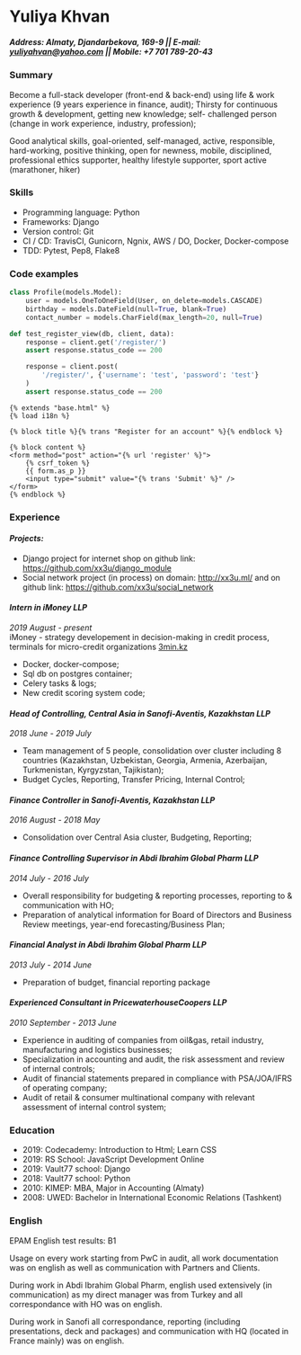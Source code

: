 # Yuliya Khvan

##### Address: Almaty, Djandarbekova, 169-9 || E-mail: yuliyahvan@yahoo.com || Mobile: +7 701 789-20-43

### Summary
Become a full-stack developer (front-end & back-end) using life & work experience (9 years experience in finance, audit); 
Thirsty for continuous growth & development, getting new knowledge; self- challenged person (change in work experience, industry, profession); 

Good analytical skills, goal-oriented, self-managed, active, responsible, hard-working, positive thinking, open for newness, mobile, disciplined, professional ethics supporter, healthy lifestyle supporter, sport active (marathoner, hiker)

### Skills
* Programming language: Python
* Frameworks: Django
* Version control: Git
* CI / CD: TravisCI, Gunicorn, Ngnix, AWS / DO, Docker, Docker-compose
* TDD: Pytest, Pep8, Flake8

### Code examples
```python
class Profile(models.Model):
    user = models.OneToOneField(User, on_delete=models.CASCADE)
    birthday = models.DateField(null=True, blank=True)
    contact_number = models.CharField(max_length=20, null=True)
```
```python
def test_register_view(db, client, data):
    response = client.get('/register/')
    assert response.status_code == 200

    response = client.post(
        '/register/', {'username': 'test', 'password': 'test'}
    )
    assert response.status_code == 200
```
```
{% extends "base.html" %}
{% load i18n %}

{% block title %}{% trans "Register for an account" %}{% endblock %}

{% block content %}
<form method="post" action="{% url 'register' %}">
    {% csrf_token %}
    {{ form.as_p }}
    <input type="submit" value="{% trans 'Submit' %}" />
</form>
{% endblock %}
```

### Experience
#### *Projects:*
* Django project for internet shop on github link: https://github.com/xx3u/django_module
* Social network project (in process) on domain: http://xx3u.ml/ and on github link: https://github.com/xx3u/social_network

#### *Intern in iMoney LLP*
*2019 August - present*   
iMoney - strategy developement in decision-making in credit process, terminals for micro-credit organizations [3min.kz](https://3min.kz/)
- Docker, docker-compose; 
- Sql db on postgres container; 
- Celery tasks & logs;
- New credit scoring system code;

#### *Head of Controlling, Central Asia in Sanofi-Aventis, Kazakhstan LLP*
*2018 June - 2019 July*
- Team management of 5 people, consolidation over cluster including 8 countries (Kazakhstan, Uzbekistan, Georgia, Armenia, Azerbaijan, Turkmenistan, Kyrgyzstan, Tajikistan);
- Budget Cycles, Reporting, Transfer Pricing, Internal Control;

#### *Finance Controller in Sanofi-Aventis, Kazakhstan LLP*
*2016 August - 2018 May*
- Consolidation over Central Asia cluster, Budgeting, Reporting;

#### *Finance Controlling Supervisor in Abdi Ibrahim Global Pharm LLP*
*2014 July - 2016 July*
- Overall responsibility for budgeting & reporting processes, reporting to & communication with HO;
- Preparation of analytical information for Board of Directors and Business Review meetings, year-end forecasting/Business Plan;

#### *Financial Analyst in Abdi Ibrahim Global Pharm LLP*
*2013 July - 2014 June*
- Preparation of budget, financial reporting package

#### *Experienced Consultant in PricewaterhouseCoopers LLP*
*2010 September - 2013 June*
- Experience in auditing of companies from oil&gas, retail industry, manufacturing and logistics businesses;
- Specialization in accounting and audit, the risk assessment and review of internal controls;
- Audit of financial statements prepared in compliance with PSA/JOA/IFRS of operating company;
- Audit of retail & consumer multinational company with relevant assessment of internal control system;

### Education
- 2019: Codecademy: Introduction to Html; Learn CSS
- 2019: RS School: JavaScript Development Online
- 2019: Vault77 school: Django
- 2018: Vault77 school: Python
- 2010: KIMEP: MBA, Major in Accounting (Almaty)
- 2008: UWED: Bachelor in International Economic Relations (Tashkent)


### English
EPAM English test results: B1

Usage on every work starting from PwC in audit, all work documentation was on english as well as communication with Partners and Clients. 

During work in Abdi Ibrahim Global Pharm, english used extensively (in communication) as my direct manager was from Turkey and all correspondance with HO was on english.

During work in Sanofi all correspondance, reporting (including presentations, deck and packages) and communication with HQ (located in France mainly) was on english. 
